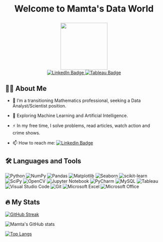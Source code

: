 
<h1 align="center" >

Welcome to Mamta's Data World 

</h1> 


<div id="header" align="center">
  <img src="https://media.giphy.com/media/5k5vZwRFZR5aZeniqb/giphy.gif" width="150"/>
</div>

<div id="badges", align="center">
  <a href="https://www.linkedin.com/in/mamta-kumari-432337129/">
    <img src="https://img.shields.io/badge/LinkedIn-blue?style=plastic&logo=linkedin&logoColor=white" alt="LinkedIn Badge"/>
  </a>
  <a href="https://public.tableau.com/app/profile/mamta.kumari8608">
    <img src="https://img.shields.io/badge/tableau-%230077B5.svg?style=fplastic&logo=tableau&logoColor=white" alt="Tableau Badge"/>
  </a>
</div>
<div id="badges", align="center">
<img src="https://komarev.com/ghpvc/?username=your-github-mamta987&style=flat-square&color=blue" , alt=""/>
</div>

## :woman_technologist: About Me 
- :telescope: I’m a transitioning Mathematics professional, seeking a Data Analyst/Scientist position. 

- :seedling: Exploring Machine Learning and Artificial Intelligence.

- :zap: In my free time, I solve problems, read articles, watch action and crime shows.

- :mailbox: How to reach me: [![Linkedin Badge](https://img.shields.io/badge/-linkedin-blue?style=flat&logo=Linkedin&logoColor=white)]([your-linkedin-url](https://www.linkedin.com/in/mamta-kumari-432337129/))

## :hammer_and_wrench: Languages and Tools

![Python](https://img.shields.io/badge/python-3670A0?style=plastic&logo=python&logoColor=yellow)
![NumPy](https://img.shields.io/badge/numpy-%23013243.svg?style=plastic&logo=numpy&logoColor=white)
![Pandas](https://img.shields.io/badge/pandas-%23150458.svg?style=plastic&logo=pandas&logoColor=white)
![Matplotlib](https://img.shields.io/badge/Matplotlib-%23ffffff.svg?style=plastic&logo=Matplotlib&logoColor=black)
![Seaborn](https://img.shields.io/badge/Seaborn-%23ffffff.svg?style=plastic&logo=Matplotlib&logoColor=black)
![scikit-learn](https://img.shields.io/badge/scikit--learn-%23F7931E.svg?style=plastic&logo=scikit-learn&logoColor=white)
![SciPy](https://img.shields.io/badge/SciPy-%230C55A5.svg?style=plastic&logo=scipy&logoColor=%white)
![OpenCV](https://img.shields.io/badge/opencv-%23white.svg?style=plastic&logo=opencv&logoColor=white)
![Jupyter Notebook](https://img.shields.io/badge/jupyter-%23FA0F00.svg?style=plastic&logo=jupyter&logoColor=white)
![PyCharm](https://img.shields.io/badge/pycharm-143?style=plastic&logo=pycharm&logoColor=black&color=black&labelColor=green)
![MySQL](https://img.shields.io/badge/mysql-%2300f.svg?style=plastic&logo=mysql&logoColor=white)
![Tableau](https://img.shields.io/badge/tableau-%23E97627.svg?style=plastic&logo=tableau&logoColor=white)
![Visual Studio Code](https://img.shields.io/badge/Visual%20Studio%20Code-0078d7.svg?style=plastic&logo=visual-studio-code&logoColor=white)
![Git](https://img.shields.io/badge/git-%23F05033.svg?style=plastic&logo=git&logoColor=white)
![Microsoft Excel](https://img.shields.io/badge/Microsoft_Excel-217346?style=plastic&logo=microsoft-excel&logoColor=white)
![Microsoft Office](https://img.shields.io/badge/Microsoft_Office-D83B01?style=plastic&logo=microsoft-office&logoColor=white)

## :fire: My Stats

[![GitHub Streak](http://github-readme-streak-stats.herokuapp.com?user=mamta987&theme=dark&background=000000)](https://git.io/streak-stats)


![Mamta's GitHub stats](https://github-readme-stats.vercel.app/api?username=mamta987&theme=ocean_dark&show_icons=true)

[![Top Langs](https://github-readme-stats.vercel.app/api/top-langs/?username=mamta987&theme=ocean_dark&show_icons=true&langs_count=8)](https://github.com/amamta987/github-readme-stats)


<!---
mamta987/mamta987 is a ✨ special ✨ repository because its `README.md` (this file) appears on your GitHub profile.
You can click the Preview link to take a look at your changes.
--->
